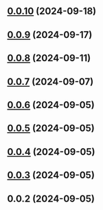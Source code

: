

## [0.0.10](https://github.com/dq-alhq/cleon-cli/compare/v0.0.9...v0.0.10) (2024-09-18)

## [0.0.9](https://github.com/dq-alhq/cleon-cli/compare/v0.0.8...v0.0.9) (2024-09-17)

## [0.0.8](https://github.com/dq-alhq/cleon-cli/compare/v0.0.7...v0.0.8) (2024-09-11)

## [0.0.7](https://github.com/dq-alhq/cleon-cli/compare/v0.0.6...v0.0.7) (2024-09-07)

## [0.0.6](https://github.com/dq-alhq/cleon-cli/compare/v0.0.5...v0.0.6) (2024-09-05)

## [0.0.5](https://github.com/dq-alhq/cleon-cli/compare/v0.0.4...v0.0.5) (2024-09-05)

## [0.0.4](https://github.com/dq-alhq/cleon-cli/compare/v0.0.3...v0.0.4) (2024-09-05)

## [0.0.3](https://github.com/dq-alhq/cleon-cli/compare/v0.0.2...v0.0.3) (2024-09-05)

## 0.0.2 (2024-09-05)
